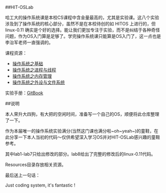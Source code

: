 ##HIT-OSLab

哈工大的操作系统课是本校CS课程中含金量最高的，尤其是实验课。这八个实验涉及到了操作系统的核心部分，虽然不是在本校待创的如 HITOS 上进行的，但 linux-0.11 确实是个好的选择。能让我们更加专注于实验，而不是纠结于各种奇怪问题，作为OS入门算是足够了。学完操作系统课只能算是OS入门了，这一点也是李治军老师一直强调的。

课程资源：

- [操作系统之基础](http://mooc.study.163.com/course/HIT-1000002004#/info)
- [操作系统之进程与线程](http://mooc.study.163.com/course/HIT-1000002008#/info)
- [操作系统之内存管理](http://mooc.study.163.com/course/HIT-1000003007#/info)
- [操作系统之外设与文件系统](http://mooc.study.163.com/course/HIT-1000002009#/info)

实验手册：[GitBook](https://hoverwinter.gitbooks.io/hit-oslab-manual/content/prewords.html)

##说明

本人荣升大四狗，有大把的空闲时间，准备写一个自己的OS，顺便将此仓库整理了一下。

作为本届唯一的操作系统实验满分(当然这门课也满分啦~oh~yeah~)的童鞋，在此分享一下本人当初的代码～仅供希望深入学习OS并对HIT-OSLab感兴趣的童鞋参考。

其中lab1-lab7只给出修改的部分。lab8给出了完整的修改后的linux-0.11代码。

Resources目录存放相关资源。

最后送上一句话：

Just coding system, it's fantastic !